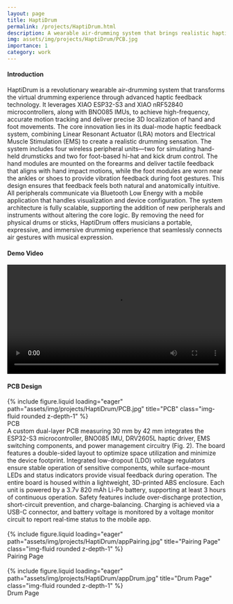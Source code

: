 ```yaml
---
layout: page
title: HaptiDrum
permalink: /projects/HaptiDrum.html
description: A wearable air-drumming system that brings realistic haptic feedback and motion tracking to virtual drumming.
img: assets/img/projects/HaptiDrum/PCB.jpg
importance: 1
category: work
---
```


#### Introduction
HaptiDrum is a revolutionary wearable air-drumming system that transforms the virtual drumming experience through advanced haptic feedback technology. It leverages XIAO ESP32-S3 and XIAO nRF52840 microcontrollers, along with BNO085 IMUs, to achieve high-frequency, accurate motion tracking and deliver precise 3D localization of hand and foot movements. The core innovation lies in its dual-mode haptic feedback system, combining Linear Resonant Actuator (LRA) motors and Electrical Muscle Stimulation (EMS) to create a realistic drumming sensation. The system includes four wireless peripheral units—two for simulating hand-held drumsticks and two for foot-based hi-hat and kick drum control. The hand modules are mounted on the forearms and deliver tactile feedback that aligns with hand impact motions, while the foot modules are worn near the ankles or shoes to provide vibration feedback during foot gestures. This design ensures that feedback feels both natural and anatomically intuitive. All peripherals communicate via Bluetooth Low Energy with a mobile application that handles visualization and device configuration. The system architecture is fully scalable, supporting the addition of new peripherals and instruments without altering the core logic. By removing the need for physical drums or sticks, HaptiDrum offers musicians a portable, expressive, and immersive drumming experience that seamlessly connects air gestures with musical expression.
<br>

#### Demo Video
<video controls width="100%">
  <source src="/assets/video/HaptiDrum.mp4" type="video/mp4">
</video>
<br>

#### PCB Design
<div class="row">
    <div class="col-sm mt-3 mt-md-0">
        {% include figure.liquid loading="eager" path="assets/img/projects/HaptiDrum/PCB.jpg" title="PCB" class="img-fluid rounded z-depth-1" %}
    </div>
</div>
<div class="caption">
    PCB
</div>
A custom dual-layer PCB measuring 30 mm by 42 mm integrates the ESP32-S3 microcontroller, BNO085 IMU, DRV2605L haptic driver, EMS switching components, and power management circuitry (Fig. 2). The board features a double-sided layout to optimize space utilization and minimize the device footprint. Integrated low-dropout (LDO) voltage regulators ensure stable operation of sensitive components, while surface-mount LEDs and status indicators provide visual feedback during operation. The entire board is housed within a lightweight, 3D-printed ABS enclosure. Each unit is powered by a 3.7v 820 mAh Li-Po battery, supporting at least 3 hours of continuous operation. Safety features include over-discharge protection, short-circuit prevention, and charge-balancing. Charging is achieved via a USB-C connector, and battery voltage is monitored by a voltage monitor circuit to report real-time status to the mobile app.
<br>
<br>

<div class="row">
    <div class="col-sm mt-3 mt-md-0">
        {% include figure.liquid loading="eager" path="assets/img/projects/HaptiDrum/appPairing.jpg" title="Pairing Page" class="img-fluid rounded z-depth-1" %}
    </div>
</div>
<div class="caption">
    Pairing Page
</div>
<br>

<div class="row">
    <div class="col-sm mt-3 mt-md-0">
        {% include figure.liquid loading="eager" path="assets/img/projects/HaptiDrum/appDrum.jpg" title="Drum Page" class="img-fluid rounded z-depth-1" %}
    </div>
</div>
<div class="caption">
    Drum Page
</div>

<br>
<br>
<br>
